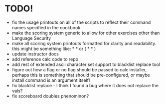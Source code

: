 TODO!
=====

* fix the usage printouts on all of the scripts to reflect their command names specified in the cookbook
* make the scoring system generic to allow for other exercises other than Language Security
* make all scoring system printouts formatted for clarity and readability. this might be something like: * * or ( * * )
* update instructor docs
* add reference calc code to repo
* add rest of extended ascii character set support to blacklist replace tool
* figure out how a flag or no flag should be passed to calc installer, perhaps this is something that should be pre-configured, or maybe install command is an argument itself!
* fix blacklist replace - I think I found a bug where it does not replace the vals?
* fix scoreboard doubles phenominon?
